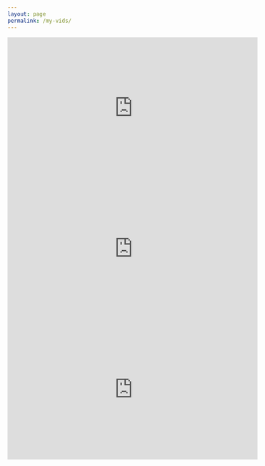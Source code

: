 ```yaml
---
layout: page
permalink: /my-vids/
---
```


 <html>
 
  <body>

   <iframe width="560" height="315" src="https://www.youtube.com/embed/ZgucIL2xCGw" frameborder="0" allowfullscreen></iframe>
   <iframe width="560" height="315" src="https://www.youtube.com/embed/_1prGXBVg-4" frameborder="0" allowfullscreen></iframe>
   <iframe width="560" height="315" src="https://www.youtube.com/embed/Dh88pnK5Vhw" frameborder="0" allowfullscreen></iframe>

  </body>
  
   <link rel="stylesheet" type="text/css" href="style.css">
  
 </html>
